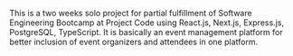 This is a two weeks solo project for partial fulfillment of Software Engineering Bootcamp at Project Code using React.js, Next.js, Express.js, PostgreSQL, TypeScript. It is basically an event management platform for better inclusion of event organizers and attendees in one platform.
